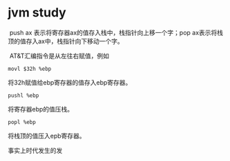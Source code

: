 # jvm study

​	push ax 表示将寄存器ax的值存入栈中，栈指针向上移一个字；pop ax表示将栈顶的值存入ax中，栈指针向下移动一个字。 

​	AT&T汇编指令是从左往右赋值，例如

```assembly
movl $32h %ebp
```

将32h赋值给ebp寄存器的值存入ebp寄存器。

```assembly
pushl %ebp
```

将寄存器ebp的值压栈。

```assembly
popl %ebp
```

将栈顶的值压入epb寄存器。

事实上时代发生的发

